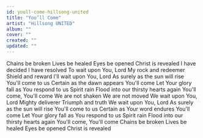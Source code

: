 ```yaml
---
id: youll-come-hillsong-united
title: "You’ll Come"
artist: "Hillsong UNITED"
album: ""
cover: ""
created: ""
updated: ""
---
```


Chains be broken
Lives be healed
Eyes be opened
Christ is revealed
I have decided
I have resolved
To wait upon You, Lord
My rock and redeemer
Shield and reward
I'll wait upon You, Lord
As surely as the sun will rise
You'll come to us
Certain as the dawn appears
You'll come
Let Your glory fall as You respond to us
Spirit rain
Flood into our thirsty hearts again
You'll come, You'll come
We are not shaken
We are not moved
We wait upon You, Lord
Mighty deliverer
Triumph and truth
We wait upon You, Lord
As surely as the sun will rise
You'll come to us
Certain as Your word endures
You'll come
Let Your glory fall as You respond to us
Spirit rain
Flood into our thirsty hearts again
You'll come, You'll come
Chains be broken
Lives be healed
Eyes be opened
Christ is revealed